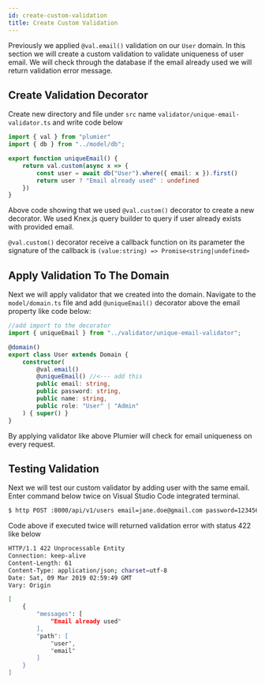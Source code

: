 ```yaml
---
id: create-custom-validation
title: Create Custom Validation
---
```


Previously we applied `@val.email()` validation on our `User` domain. In this section we will create a custom validation to validate uniqueness of user email. We will check through the database if the email already used we will return validation error message.

## Create Validation Decorator

Create new directory and file under `src` name `validator/unique-email-validator.ts` and write code below

```typescript
import { val } from "plumier"
import { db } from "../model/db";

export function uniqueEmail() {
    return val.custom(async x => {
        const user = await db("User").where({ email: x }).first()
        return user ? "Email already used" : undefined 
    })
}
```

Above code showing that we used `@val.custom()` decorator to create a new decorator. We used Knex.js query builder to query if user already exists with provided email.

`@val.custom()` decorator receive a callback function on its parameter the signature of the callback is `(value:string) => Promise<string|undefined>` 

## Apply Validation To The Domain
Next we will apply validator that we created into the domain. Navigate to the `model/domain.ts` file and add `@uniqueEmail()` decorator above the email property like code below:

```typescript
//add import to the decorator
import { uniqueEmail } from "../validator/unique-email-validator";

@domain()
export class User extends Domain {
    constructor(
        @val.email()
        @uniqueEmail() //<--- add this
        public email: string,
        public password: string,
        public name: string,
        public role: "User" | "Admin"
    ) { super() }
}
```

By applying validator like above Plumier will check for email uniqueness on every request. 

## Testing Validation
Next we will test our custom validator by adding user with the same email. Enter command below twice on Visual Studio Code integrated terminal.

```bash
$ http POST :8000/api/v1/users email=jane.doe@gmail.com password=123456 name="Jane Doe" role="User"
```

Code above if executed twice will returned validation error with status 422 like below

```bash
HTTP/1.1 422 Unprocessable Entity
Connection: keep-alive
Content-Length: 61
Content-Type: application/json; charset=utf-8
Date: Sat, 09 Mar 2019 02:59:49 GMT
Vary: Origin

[
    {
        "messages": [
            "Email already used"
        ],
        "path": [
            "user",
            "email"
        ]
    }
]
```